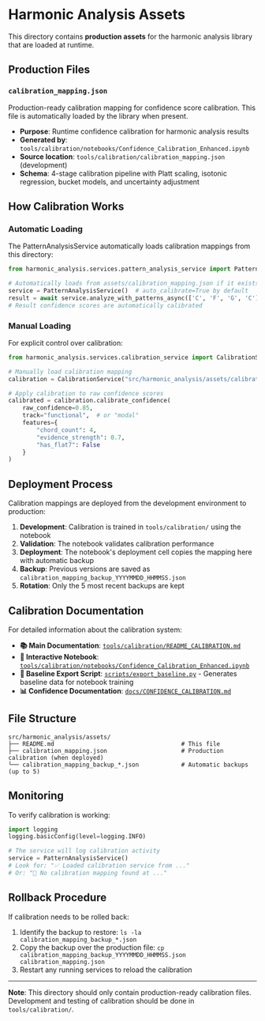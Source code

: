 # Harmonic Analysis Assets

This directory contains **production assets** for the harmonic analysis library that are loaded at runtime.

## Production Files

### `calibration_mapping.json`
Production-ready calibration mapping for confidence score calibration. This file is automatically loaded by the library when present.

- **Purpose**: Runtime confidence calibration for harmonic analysis results
- **Generated by**: `tools/calibration/notebooks/Confidence_Calibration_Enhanced.ipynb`
- **Source location**: `tools/calibration/calibration_mapping.json` (development)
- **Schema**: 4-stage calibration pipeline with Platt scaling, isotonic regression, bucket models, and uncertainty adjustment

## How Calibration Works

### Automatic Loading
The PatternAnalysisService automatically loads calibration mappings from this directory:

```python
from harmonic_analysis.services.pattern_analysis_service import PatternAnalysisService

# Automatically loads from assets/calibration_mapping.json if it exists
service = PatternAnalysisService()  # auto_calibrate=True by default
result = await service.analyze_with_patterns_async(['C', 'F', 'G', 'C'])
# Result confidence scores are automatically calibrated
```

### Manual Loading
For explicit control over calibration:

```python
from harmonic_analysis.services.calibration_service import CalibrationService

# Manually load calibration mapping
calibration = CalibrationService("src/harmonic_analysis/assets/calibration_mapping.json")

# Apply calibration to raw confidence scores
calibrated = calibration.calibrate_confidence(
    raw_confidence=0.85,
    track="functional",  # or "modal"
    features={
        "chord_count": 4,
        "evidence_strength": 0.7,
        "has_flat7": False
    }
)
```

## Deployment Process

Calibration mappings are deployed from the development environment to production:

1. **Development**: Calibration is trained in `tools/calibration/` using the notebook
2. **Validation**: The notebook validates calibration performance
3. **Deployment**: The notebook's deployment cell copies the mapping here with automatic backup
4. **Backup**: Previous versions are saved as `calibration_mapping_backup_YYYYMMDD_HHMMSS.json`
5. **Rotation**: Only the 5 most recent backups are kept

## Calibration Documentation

For detailed information about the calibration system:

- **📚 Main Documentation**: [`tools/calibration/README_CALIBRATION.md`](../../../tools/calibration/README_CALIBRATION.md)
- **📓 Interactive Notebook**: [`tools/calibration/notebooks/Confidence_Calibration_Enhanced.ipynb`](../../../tools/calibration/notebooks/Confidence_Calibration_Enhanced.ipynb)
- **🔧 Baseline Export Script**: [`scripts/export_baseline.py`](../../../scripts/export_baseline.py) - Generates baseline data for notebook training
- **📊 Confidence Documentation**: [`docs/CONFIDENCE_CALIBRATION.md`](../../../docs/CONFIDENCE_CALIBRATION.md)

## File Structure

```
src/harmonic_analysis/assets/
├── README.md                                    # This file
├── calibration_mapping.json                     # Production calibration (when deployed)
└── calibration_mapping_backup_*.json            # Automatic backups (up to 5)
```

## Monitoring

To verify calibration is working:

```python
import logging
logging.basicConfig(level=logging.INFO)

# The service will log calibration activity
service = PatternAnalysisService()
# Look for: "✅ Loaded calibration service from ..."
# Or: "📂 No calibration mapping found at ..."
```

## Rollback Procedure

If calibration needs to be rolled back:

1. Identify the backup to restore: `ls -la calibration_mapping_backup_*.json`
2. Copy the backup over the production file: `cp calibration_mapping_backup_YYYYMMDD_HHMMSS.json calibration_mapping.json`
3. Restart any running services to reload the calibration

---

**Note**: This directory should only contain production-ready calibration files. Development and testing of calibration should be done in `tools/calibration/`.
